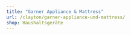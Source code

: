 ```yaml
---
title: "Garner Appliance & Mattress"
url: /clayton/garner-appliance-und-mattress/
shop: Haushaltsgeräte
---
```

